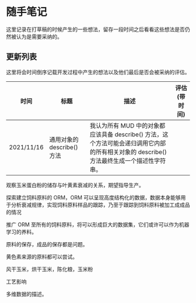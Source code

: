 # 随手笔记

这里记录在打草稿的时候产生的一些想法，留存一段时间之后看看这些想法是否仍然被认为是需要采纳的。

## 更新列表

这里将会时间倒序记载开发过程中产生的想法以及他们最后是否会被采纳的评估。

| 时间       | 标题                       | 描述                                                         | 评估(带时间) |
| ---------- | -------------------------- | ------------------------------------------------------------ | ------------ |
| 2021/11/16 | 通用对象的 describe() 方法 | 我认为所有 MUD 中的对象都应该具备 describe() 方法，这个方法可能会递归调用它内部的所有相关对象的 describe() 方法最终生成一个描述性字符串。 |              |







观察玉米蛋白粉的储存与叶黄素衰减的关系，期望指导生产。

探索建立饲料原料的 ORM，ORM 可以呈现高度结构化的数据，数据本身能够用于分析衰减规律，实现饲料原料样品的跟踪，乃至于跟踪到饲料原料被加工成成品的情况

推广 ORM 至所有的饲料原料，将可以形成巨大的数据集，它们或许可以作为机器学习的养料。

原料的保存，成品的保存都是问题。

黄色素来源的原料都可以尝试。

风干玉米，烘干玉米，陈化粮，玉米粉

工艺影响

多维数据的描述。

